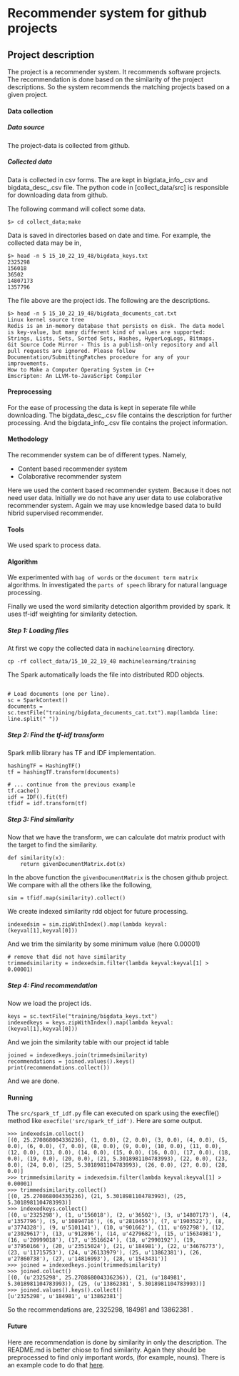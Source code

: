 

Recommender system for github projects
======================================

Project description
---------------------------

The project is a recommender system. It recommends software projects. The recommendation is done based on the similarity of the project descriptions. So the system recommends the matching projects based on a given project.


#### Data collection

##### Data source
The project-data is collected from github.

##### Collected data
Data is collected in csv forms. The are kept in bigdata_info_.csv and bigdata_desc_.csv file. The python code in [collect_data/src] is responsible for downloading data from github.

The following command will collect some data.

```
$> cd collect_data;make
```

Data is saved in directories based on date and time. For example, the collected data may be in,

```
$> head -n 5 15_10_22_19_48/bigdata_keys.txt 
2325298
156018
36502
14807173
1357796
```

The file above are the project ids. The following are the descriptions.

```
$> head -n 5 15_10_22_19_48/bigdata_documents_cat.txt 
Linux kernel source tree
Redis is an in-memory database that persists on disk. The data model is key-value, but many different kind of values are supported: Strings, Lists, Sets, Sorted Sets, Hashes, HyperLogLogs, Bitmaps.
Git Source Code Mirror - This is a publish-only repository and all pull requests are ignored. Please follow Documentation/SubmittingPatches procedure for any of your improvements.
How to Make a Computer Operating System in C++
Emscripten: An LLVM-to-JavaScript Compiler
```

#### Preprocessing
For the ease of processing the data is kept in seperate file while downloading. The bigdata_desc_.csv file contains the description for further processing. And the bigdata_info_.csv file contains the project information.

#### Methodology
The recommender system can be of different types. Namely,

- Content based recommender system
- Colaborative recommender system

Here we used the content based recommender system. Because it does not need user data. Initially we do not have any user data to use colaborative recommender system. Again we may use knowledge based data to build hibrid supervised recommender. 

#### Tools

We used spark to process data.

#### Algorithm

We experimented with `bag of words` or the `document term matrix` algorithms. In investigated the `parts of speech` library for natural language processing.

Finally we used the word similarity detection algorithm provided by spark. It uses tf-idf weighting for similarity detection.

##### Step 1: Loading files

At first we copy the collected data in `machinelearning` directory.

```
cp -rf collect_data/15_10_22_19_48 machinelearning/training
```

The Spark automatically loads the file into distributed RDD objects.

```

# Load documents (one per line).
sc = SparkContext()
documents = sc.textFile("training/bigdata_documents_cat.txt").map(lambda line: line.split(" "))

```

##### Step 2: Find the tf-idf transform

Spark mllib library has TF and IDF implementation.

```
hashingTF = HashingTF()
tf = hashingTF.transform(documents)

# ... continue from the previous example
tf.cache()
idf = IDF().fit(tf)
tfidf = idf.transform(tf)
```

##### Step 3: Find similarity

Now that we have the transform, we can calculate dot matrix product with the target to find the similarity.

```
def similarity(x):
	return givenDocumentMatrix.dot(x)

```
In the above function the `givenDocumentMatrix` is the chosen github project. We compare with all the others like the following,

```
sim = tfidf.map(similarity).collect()
```

We create indexed similarity rdd object for future processing.

```
indexedsim = sim.zipWithIndex().map(lambda keyval: (keyval[1],keyval[0]))
```

And we trim the similarity by some minimum value (here 0.00001)

```
# remove that did not have similarity
trimmedsimilarity = indexedsim.filter(lambda keyval:keyval[1] > 0.00001)
```

##### Step 4: Find recommendation

Now we load the project ids.

```
keys = sc.textFile("training/bigdata_keys.txt")
indexedkeys = keys.zipWithIndex().map(lambda keyval: (keyval[1],keyval[0]))
```

And we join the similarity table with our project id table

```
joined = indexedkeys.join(trimmedsimilarity)
recommendations = joined.values().keys()
print(recommendations.collect())
```

And we are done.


#### Running

The `src/spark_tf_idf.py` file can executed on spark using the execfile() method like `execfile('src/spark_tf_idf')`. Here are some output.

```
>>> indexedsim.collect()
[(0, 25.270868004336236), (1, 0.0), (2, 0.0), (3, 0.0), (4, 0.0), (5, 0.0), (6, 0.0), (7, 0.0), (8, 0.0), (9, 0.0), (10, 0.0), (11, 0.0), (12, 0.0), (13, 0.0), (14, 0.0), (15, 0.0), (16, 0.0), (17, 0.0), (18, 0.0), (19, 0.0), (20, 0.0), (21, 5.3018981104783993), (22, 0.0), (23, 0.0), (24, 0.0), (25, 5.3018981104783993), (26, 0.0), (27, 0.0), (28, 0.0)]
>>> trimmedsimilarity = indexedsim.filter(lambda keyval:keyval[1] > 0.00001)
>>> trimmedsimilarity.collect()
[(0, 25.270868004336236), (21, 5.3018981104783993), (25, 5.3018981104783993)]
>>> indexedkeys.collect()
[(0, u'2325298'), (1, u'156018'), (2, u'36502'), (3, u'14807173'), (4, u'1357796'), (5, u'10894716'), (6, u'2810455'), (7, u'1903522'), (8, u'3774328'), (9, u'5101141'), (10, u'901662'), (11, u'692798'), (12, u'23029617'), (13, u'912896'), (14, u'4279682'), (15, u'15634981'), (16, u'20999018'), (17, u'3516624'), (18, u'2990192'), (19, u'37950166'), (20, u'23515024'), (21, u'184981'), (22, u'34676773'), (23, u'11715753'), (24, u'26133979'), (25, u'13862381'), (26, u'27860738'), (27, u'14816993'), (28, u'1543431')]
>>> joined = indexedkeys.join(trimmedsimilarity)
>>> joined.collect()
[(0, (u'2325298', 25.270868004336236)), (21, (u'184981', 5.3018981104783993)), (25, (u'13862381', 5.3018981104783993))]
>>> joined.values().keys().collect()
[u'2325298', u'184981', u'13862381']
```

So the recommendations are, 2325298, 184981 and 13862381 .

#### Future

Here are recommendation is done by similarity in only the description. The README.md is better chiose to find similarity. Again they should be preprocessed to find only important words, (for example, nouns). There is an example code to do that [here](preprocess/experimental/nltk_pos.py).




